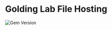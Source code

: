 # Golding Lab File Hosting

![Gem Version](https://img.shields.io/gem/v/jekyll-theme-chirpy)&nbsp;

